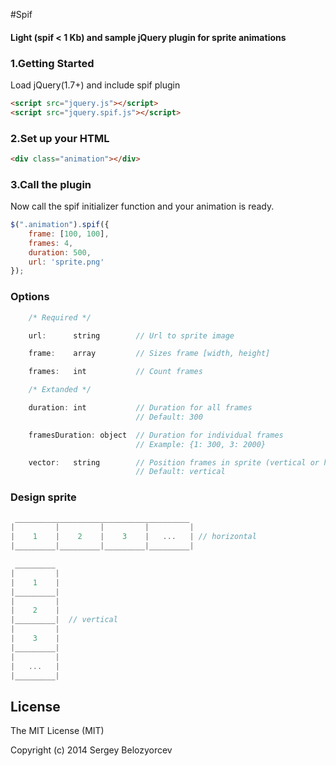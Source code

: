 #Spif
#### Light (spif < 1 Kb) and sample jQuery plugin for sprite animations

### 1.Getting Started
Load jQuery(1.7+) and include spif plugin

```html
<script src="jquery.js"></script>
<script src="jquery.spif.js"></script>
```
### 2.Set up your HTML

```html
<div class="animation"></div>
```
### 3.Call the plugin
Now call the spif initializer function and your animation is ready.

```js
$(".animation").spif({
    frame: [100, 100],
    frames: 4,
    duration: 500,
    url: 'sprite.png'
});
```

### Options
```js
    /* Required */

    url:      string        // Url to sprite image

    frame:    array         // Sizes frame [width, height]

    frames:   int           // Count frames

    /* Extanded */

    duration: int           // Duration for all frames
                            // Default: 300

    framesDuration: object  // Duration for individual frames
                            // Example: {1: 300, 3: 2000}

    vector:   string        // Position frames in sprite (vertical or horizontal)
                            // Default: vertical
```

### Design sprite
```js
 _______________________________________
|         |         |         |         |
|    1    |    2    |    3    |   ...   | // horizontal
|_________|_________|_________|_________|

 _________
|         |
|    1    |
|_________|
|         |
|    2    |
|_________|  // vertical
|         |
|    3    |
|_________|
|         |
|   ...   |
|_________|
```
License
------------
The MIT License (MIT)

Copyright (c) 2014 Sergey Belozyorcev

